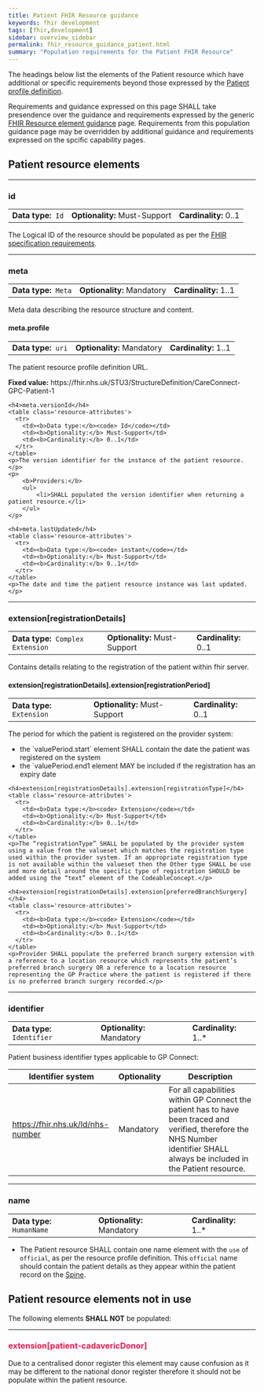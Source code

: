 ```yaml
---
title: Patient FHIR Resource guidance
keywords: fhir development
tags: [fhir,development]
sidebar: overview_sidebar
permalink: fhir_resource_guidance_patient.html
summary: "Population requirements for the Patient FHIR Resource"
---
```


The headings below list the elements of the Patient resource which have additional or specific requirements beyond those expressed by the [Patient profile definition](https://fhir.nhs.uk/STU3/StructureDefinition/CareConnect-GPC-Patient-1).

Requirements and guidance expressed on this page SHALL take presendence over the guidance and requirements expressed by the generic [FHIR Resource element guidance](fhir_resource_guidance_elements.html) page. Requirements from this population guidance page may be overridden by additional guidance and requirements expressed on the spcific capability pages.

## Patient resource elements ##

----
<h3 class="resourceElement">id</h3>

<table class='resource-attributes'>
  <tr>
    <td><b>Data type:</b><code> Id</code></td>
    <td><b>Optionality:</b> Must-Support</td>
    <td><b>Cardinality:</b> 0..1</td>
  </tr>
</table>

The Logical ID of the resource should be populated as per the [FHIR specification requirements](https://www.hl7.org/fhir/STU3/resource.html#id).

----
<h3 class="resourceElement">meta</h3>
<table class='resource-attributes'>
  <tr>
    <td><b>Data type:</b><code> Meta</code></td>
    <td><b>Optionality:</b> Mandatory</td>
    <td><b>Cardinality:</b> 1..1</td>
  </tr>
</table>

Meta data describing the resource structure and content.

<div class="subResourceElement">
	<h4>meta.profile</h4>
	<table class='resource-attributes'>
	  <tr>
		<td><b>Data type:</b><code> uri</code></td>
		<td><b>Optionality:</b> Mandatory</td>
		<td><b>Cardinality:</b> 1..1</td>
	  </tr>
	</table>
	<p>The patient resource profile definition URL.</p>
	<p><b>Fixed value:</b> https://fhir.nhs.uk/STU3/StructureDefinition/CareConnect-GPC-Patient-1</p>

	<h4>meta.versionId</h4>
	<table class='resource-attributes'>
	  <tr>
		<td><b>Data type:</b><code> Id</code></td>
		<td><b>Optionality:</b> Must-Support</td>
		<td><b>Cardinality:</b> 0..1</td>
	  </tr>
	</table>
	<p>The version identifier for the instance of the patient resource.</p>
	<p>
		<b>Providers:</b>
		<ul>
			<li>SHALL populated the version identifier when returning a patient resource.</li>
		</ul>
	</p>

	<h4>meta.lastUpdated</h4>
	<table class='resource-attributes'>
	  <tr>
		<td><b>Data type:</b><code> instant</code></td>
		<td><b>Optionality:</b> Must-Support</td>
		<td><b>Cardinality:</b> 0..1</td>
	  </tr>
	</table>
	<p>The date and time the patient resource instance was last updated.</p>
</div>

----
<h3 class="resourceElement">extension[registrationDetails]</h3>

<table class='resource-attributes'>
  <tr>
    <td><b>Data type:</b><code> Complex Extension</code></td>
    <td><b>Optionality:</b> Must-Support</td>
    <td><b>Cardinality:</b> 0..1</td>
  </tr>
</table>

Contains details relating to the registration of the patient within fhir server.

<div class="subResourceElement">
	<h4>extension[registrationDetails].extension[registrationPeriod]</h4>
	<table class='resource-attributes'>
	  <tr>
		<td><b>Data type:</b><code> Extension</code></td>
		<td><b>Optionality:</b> Must-Support</td>
		<td><b>Cardinality:</b> 0..1</td>
	  </tr>
	</table>
	<p>
		The period for which the patient is registered on the provider system:
		<ul>
			<li>the `valuePeriod.start` element SHALL contain the date the patient was registered on the system</li>
			<li>the `valuePeriod.end1 element MAY be included if the registration has an expiry date</li>
		</ul>
	</p>

	<h4>extension[registrationDetails].extension[registrationType]</h4>
	<table class='resource-attributes'>
	  <tr>
		<td><b>Data type:</b><code> Extension</code></td>
		<td><b>Optionality:</b> Must-Support</td>
		<td><b>Cardinality:</b> 0..1</td>
	  </tr>
	</table>
	<p>The “registrationType” SHALL be populated by the provider system using a value from the valueset which matches the registration type used within the provider system. If an appropriate registration type is not available within the valueset then the Other type SHALL be use and more detail around the specific type of registration SHOULD be added using the “text” element of the CodeableConcept.</p>

	<h4>extension[registrationDetails].extension[preferredBranchSurgery]</h4>
	<table class='resource-attributes'>
	  <tr>
		<td><b>Data type:</b><code> Extension</code></td>
		<td><b>Optionality:</b> Must-Support</td>
		<td><b>Cardinality:</b> 0..1</td>
	  </tr>
	</table>
	<p>Provider SHALL populate the preferred branch surgery extension with a reference to a location resource which represents the patient’s preferred branch surgery OR a reference to a location resource representing the GP Practice where the patient is registered if there is no preferred branch surgery recorded.</p>
</div>


----
<h3 class="resourceElement">identifier</h3>

<table class='resource-attributes'>
  <tr>
    <td><b>Data type:</b><code> Identifier</code></td>
    <td><b>Optionality:</b> Mandatory</td>
    <td><b>Cardinality:</b> 1..*</td>
  </tr>
</table>

Patient business identifier types applicable to GP Connect:

| Identifier system | Optionality | Description |
| --- | --- | --- |
| https://fhir.nhs.uk/Id/nhs-number | Mandatory | For all capabilities within GP Connect the patient has to have been traced and verified, therefore the NHS Number identifier SHALL always be included in the Patient resource. |

----
<h3 class="resourceElement">name</h3>

<table class='resource-attributes'>
  <tr>
    <td><b>Data type:</b><code> HumanName</code></td>
    <td><b>Optionality:</b> Mandatory</td>
    <td><b>Cardinality:</b> 1..*</td>
  </tr>
</table>

* The Patient resource SHALL contain one name element with the `use` of `official`, as per the resource profile definition. This `official` name should contain the patient details as they appear within the patient record on the [Spine](integration_personal_demographic_service.html).


<h2 class="warningHeading"><i class="fa fa-warning"></i>  Patient resource elements <b>not in use</b></h2>

The following elements **SHALL NOT** be populated:

----
<h3 style="color:#ED1951;">extension[patient-cadavericDonor]</h3>

Due to a centralised donor register this element may cause confusion as it may be different to the national donor register therefore it should not be populate within the patient resource.

